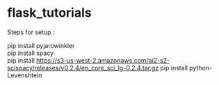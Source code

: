 # flask_tutorials

Steps for setup :

 pip install pyjarowinkler                      
 pip install spacy                                                      
 pip install https://s3-us-west-2.amazonaws.com/ai2-s2-scispacy/releases/v0.2.4/en_core_sci_lg-0.2.4.tar.gz
 pip install python-Levenshtein
